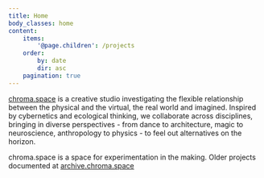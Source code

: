 ```yaml
---
title: Home
body_classes: home
content:
    items:
        '@page.children': /projects
    order:
        by: date
        dir: asc
    pagination: true
---
```


<a href="http://chroma.space/" target="_blank" class="green" >chroma.space</a> is a creative studio investigating the flexible relationship between the physical and the virtual, the real world and imagined.  Inspired by cybernetics and ecological thinking, we collaborate across disciplines, bringing in diverse perspectives - from dance to architecture, magic to neuroscience, anthropology to physics - to feel out alternatives on the horizon.

chroma.space is a space for experimentation in the making. Older projects documented at <a href="http://cargocollective.com/chromacollective/" target="_blank">archive.chroma.space</a>
